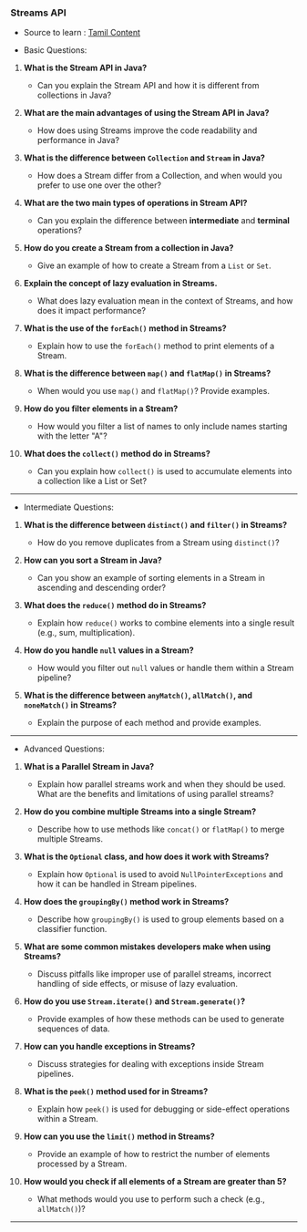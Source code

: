 ### Streams API 

- Source to learn : [Tamil Content](https://www.youtube.com/watch?v=2yceSCdy5jI&t=195s)

- Basic Questions:

1. **What is the Stream API in Java?**
   - Can you explain the Stream API and how it is different from collections in Java?

2. **What are the main advantages of using the Stream API in Java?**
   - How does using Streams improve the code readability and performance in Java?

3. **What is the difference between `Collection` and `Stream` in Java?**
   - How does a Stream differ from a Collection, and when would you prefer to use one over the other?

4. **What are the two main types of operations in Stream API?**
   - Can you explain the difference between **intermediate** and **terminal** operations?

5. **How do you create a Stream from a collection in Java?**
   - Give an example of how to create a Stream from a `List` or `Set`.

6. **Explain the concept of lazy evaluation in Streams.**
   - What does lazy evaluation mean in the context of Streams, and how does it impact performance?

7. **What is the use of the `forEach()` method in Streams?**
   - Explain how to use the `forEach()` method to print elements of a Stream.

8. **What is the difference between `map()` and `flatMap()` in Streams?**
   - When would you use `map()` and `flatMap()`? Provide examples.

9. **How do you filter elements in a Stream?**
   - How would you filter a list of names to only include names starting with the letter "A"?

10. **What does the `collect()` method do in Streams?**
    - Can you explain how `collect()` is used to accumulate elements into a collection like a List or Set?

***

- Intermediate Questions:

1. **What is the difference between `distinct()` and `filter()` in Streams?**
   - How do you remove duplicates from a Stream using `distinct()`?

2. **How can you sort a Stream in Java?**
   - Can you show an example of sorting elements in a Stream in ascending and descending order?

3. **What does the `reduce()` method do in Streams?**
   - Explain how `reduce()` works to combine elements into a single result (e.g., sum, multiplication).

4. **How do you handle `null` values in a Stream?**
   - How would you filter out `null` values or handle them within a Stream pipeline?

5. **What is the difference between `anyMatch()`, `allMatch()`, and `noneMatch()` in Streams?**
   - Explain the purpose of each method and provide examples.

***

- Advanced Questions:

1. **What is a Parallel Stream in Java?**
   - Explain how parallel streams work and when they should be used. What are the benefits and limitations of using parallel streams?

2. **How do you combine multiple Streams into a single Stream?**
   - Describe how to use methods like `concat()` or `flatMap()` to merge multiple Streams.

3. **What is the `Optional` class, and how does it work with Streams?**
   - Explain how `Optional` is used to avoid `NullPointerExceptions` and how it can be handled in Stream pipelines.

4. **How does the `groupingBy()` method work in Streams?**
   - Describe how `groupingBy()` is used to group elements based on a classifier function.

5. **What are some common mistakes developers make when using Streams?**
   - Discuss pitfalls like improper use of parallel streams, incorrect handling of side effects, or misuse of lazy evaluation.

6. **How do you use `Stream.iterate()` and `Stream.generate()`?**
   - Provide examples of how these methods can be used to generate sequences of data.

7. **How can you handle exceptions in Streams?**
   - Discuss strategies for dealing with exceptions inside Stream pipelines.

8. **What is the `peek()` method used for in Streams?**
   - Explain how `peek()` is used for debugging or side-effect operations within a Stream.

9. **How can you use the `limit()` method in Streams?**
   - Provide an example of how to restrict the number of elements processed by a Stream.

10. **How would you check if all elements of a Stream are greater than 5?**
    - What methods would you use to perform such a check (e.g., `allMatch()`)?

***
